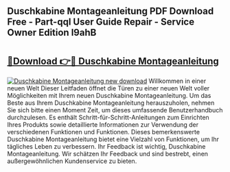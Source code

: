 ## Duschkabine Montageanleitung PDF Download Free - Part-qql User Guide Repair - Service Owner Edition l9ahB

# <h2><a href="http://df79wkj.blite.top/?on=Duschkabine+Montageanleitung">🔗Download 👉🔴 Duschkabine Montageanleitung</a></h2>

[![Duschkabine Montageanleitung new download](https://i.imgur.com/lujVjoI.png)](http://df79wkj.blite.top/?on=Duschkabine+Montageanleitung)
Willkommen in einer neuen Welt Dieser Leitfaden öffnet die Türen zu einer neuen Welt voller Möglichkeiten mit Ihrem neuen Duschkabine Montageanleitung. Um das Beste aus Ihrem Duschkabine Montageanleitung herauszuholen, nehmen Sie sich bitte einen Moment Zeit, um dieses umfassende Benutzerhandbuch durchzulesen. Es enthält Schritt-für-Schritt-Anleitungen zum Einrichten Ihres Produkts sowie detaillierte Informationen zur Verwendung der verschiedenen Funktionen und Funktionen. Dieses bemerkenswerte Duschkabine Montageanleitung bietet eine Vielzahl von Funktionen, um Ihr tägliches Leben zu verbessern. Ihr Feedback ist wichtig, Duschkabine Montageanleitung. Wir schätzen Ihr Feedback und sind bestrebt, einen außergewöhnlichen Kundenservice zu bieten.
